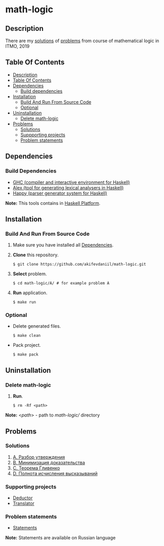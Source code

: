 # math-logic
## Description
There are my [solutions](#solutions) of [problems](problems.pdf) from course of mathematical logic in ITMO, 2019 <br/>

## Table Of Contents
<!--ts-->
   * [Description](#description)
   * [Table Of Contents](#table-of-contents)
   * [Dependencies](#dependencies)
      * [Build dependencies](#build-dependencies)
   * [Installation](#installation)
      * [Build And Run From Source Code](#build-and-run-from-source-code)
      * [Optional](#optional)
   * [Uninstallation](#uninstallation)
      * [Delete math-logic](#delete-math-logic)
   * [Problems](#problems)
      * [Solutions](#solutions)
	  * [Suppporting projects](#supporting-projects)
	  * [Problem statements](#problem-statements)
<!--te-->

## Dependencies
### Build Dependencies
- [GHC (compiler and interactive environment for Haskell)](https://www.haskell.org/ghc/)
- [Alex (tool for generating lexical analysers in Haskell)](https://www.haskell.org/alex/)
- [Happy (parser generator system for Haskell)](https://www.haskell.org/happy/)

**Note:** This tools contains in [Haskell Platform](https://www.haskell.org/platform/).   

## Installation
### Build And Run From Source Code
1. Make sure you have installed all [Dependencies](#dependencies).

2. **Clone** this repository.

    `$ git clone https://github.com/akifevdaniil/math-logic.git`
	
3. **Select** problem.

	`$ cd math-logic/A/ # for example problem A`

4. **Run** application.

	`$ make run`

### Optional
- Delete generated files.

	`$ make clean`

- Pack project.

	`$ make pack`

## Uninstallation
### Delete math-logic
1. **Run**.
	
	`$ rm -Rf <path>` 

**Note:** <*path*> - path to *math-logic/* directory    

## Problems
### Solutions 
1. [A. Разбор утверждения](A)
2. [B. Минимизация доказательства](B)
3. [C. Теорема Гливенко](C)
4. [D. Полнота исчисления высказываний](D)
### Supporting projects
- [Deductor](Deductor)
- [Translator](Translator)
### Problem statements
- [Statements](problems.pdf)

**Note:** Statements are available on Russian language
